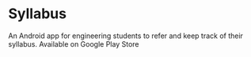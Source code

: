 # Syllabus
An Android app for engineering students to refer and keep track of their syllabus. Available on Google Play Store
